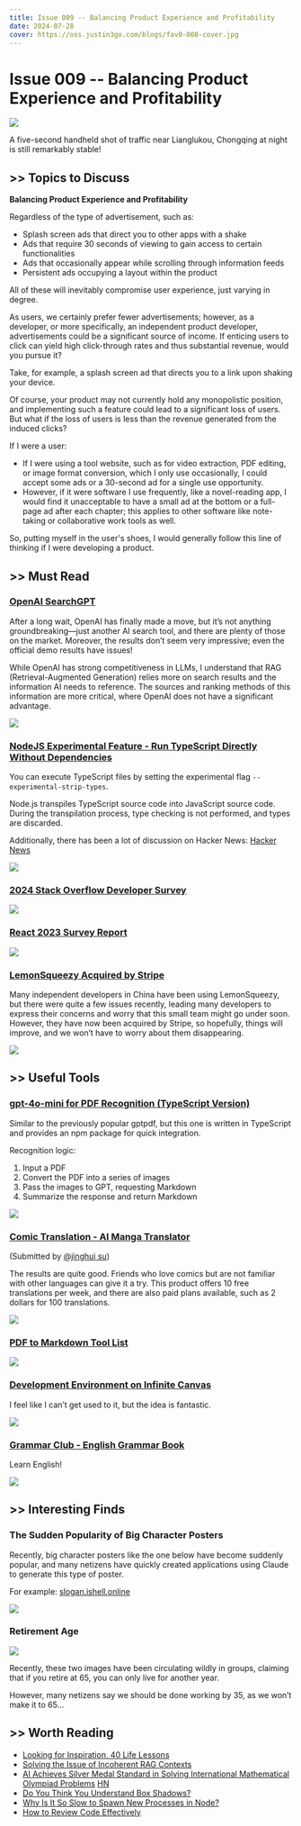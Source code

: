 ```yaml
---
title: Issue 009 -- Balancing Product Experience and Profitability
date: 2024-07-28
cover: https://oss.justin3go.com/blogs/fav0-008-cover.jpg
---
```

# Issue 009 -- Balancing Product Experience and Profitability

![](https://oss.justin3go.com/blogs/fav0-009-cover.jpg)

A five-second handheld shot of traffic near Lianglukou, Chongqing at night is still remarkably stable!
## \>\> Topics to Discuss

**Balancing Product Experience and Profitability**

Regardless of the type of advertisement, such as:

- Splash screen ads that direct you to other apps with a shake
- Ads that require 30 seconds of viewing to gain access to certain functionalities
- Ads that occasionally appear while scrolling through information feeds
- Persistent ads occupying a layout within the product

All of these will inevitably compromise user experience, just varying in degree.

As users, we certainly prefer fewer advertisements; however, as a developer, or more specifically, an independent product developer, advertisements could be a significant source of income. If enticing users to click can yield high click-through rates and thus substantial revenue, would you pursue it?

Take, for example, a splash screen ad that directs you to a link upon shaking your device.

Of course, your product may not currently hold any monopolistic position, and implementing such a feature could lead to a significant loss of users. But what if the loss of users is less than the revenue generated from the induced clicks?

If I were a user:

- If I were using a tool website, such as for video extraction, PDF editing, or image format conversion, which I only use occasionally, I could accept some ads or a 30-second ad for a single use opportunity.
- However, if it were software I use frequently, like a novel-reading app, I would find it unacceptable to have a small ad at the bottom or a full-page ad after each chapter; this applies to other software like note-taking or collaborative work tools as well.

So, putting myself in the user's shoes, I would generally follow this line of thinking if I were developing a product.
## \>\> Must Read

### [OpenAI SearchGPT](https://openai.com/index/searchgpt-prototype/)

After a long wait, OpenAI has finally made a move, but it’s not anything groundbreaking—just another AI search tool, and there are plenty of those on the market. Moreover, the results don’t seem very impressive; even the official demo results have issues!

While OpenAI has strong competitiveness in LLMs, I understand that RAG (Retrieval-Augmented Generation) relies more on search results and the information AI needs to reference. The sources and ranking methods of this information are more critical, where OpenAI does not have a significant advantage.

![](https://oss.justin3go.com/blogs/Pasted%20image%2020240728214758.png)

### [NodeJS Experimental Feature - Run TypeScript Directly Without Dependencies](https://github.com/nodejs/node/pull/53725)

You can execute TypeScript files by setting the experimental flag `--experimental-strip-types`.

Node.js transpiles TypeScript source code into JavaScript source code. During the transpilation process, type checking is not performed, and types are discarded.

Additionally, there has been a lot of discussion on Hacker News: [Hacker News](https://news.ycombinator.com/item?id=41064351)

![](https://oss.justin3go.com/blogs/Pasted%20image%2020240728220104.png)

### [2024 Stack Overflow Developer Survey](https://news.ycombinator.com/item?id=41063512)

![](https://oss.justin3go.com/blogs/Pasted%20image%2020240728213830.png)

### [React 2023 Survey Report](https://2023.stateofreact.com/zh-Hans/)

![](https://oss.justin3go.com/blogs/Pasted%20image%2020240728214006.png)

### [LemonSqueezy Acquired by Stripe](https://x.com/lmsqueezy/status/1816873931409866871)

Many independent developers in China have been using LemonSqueezy, but there were quite a few issues recently, leading many developers to express their concerns and worry that this small team might go under soon. However, they have now been acquired by Stripe, so hopefully, things will improve, and we won’t have to worry about them disappearing.

![](https://oss.justin3go.com/blogs/Pasted%20image%2020240728214125.png)
## \>\> Useful Tools

### [gpt-4o-mini for PDF Recognition (TypeScript Version)](https://github.com/getomni-ai/zerox)

Similar to the previously popular gptpdf, but this one is written in TypeScript and provides an npm package for quick integration.

Recognition logic:

1. Input a PDF
2. Convert the PDF into a series of images
3. Pass the images to GPT, requesting Markdown
4. Summarize the response and return Markdown

![](https://oss.justin3go.com/blogs/Pasted%20image%2020240728215144.png)

### [Comic Translation - AI Manga Translator](https://aimangatranslator.com/zh-CN/)

(Submitted by [@jinghui su](https://x.com/sujingshen))

The results are quite good. Friends who love comics but are not familiar with other languages can give it a try. This product offers 10 free translations per week, and there are also paid plans available, such as 2 dollars for 100 translations.

![](https://oss.justin3go.com/blogs/recording%207.gif)

### [PDF to Markdown Tool List](https://x.com/9hills/status/1817045481903784190)

![](https://oss.justin3go.com/blogs/Pasted%20image%2020240728215715.png)

### [Development Environment on Infinite Canvas](https://haystackeditor.com/)

I feel like I can’t get used to it, but the idea is fantastic.

![](https://oss.justin3go.com/blogs/recording%206.gif)

### [Grammar Club - English Grammar Book](https://llwslc.github.io/grammar-club/content/Preface.html)

Learn English!

![](https://oss.justin3go.com/blogs/Pasted%20image%2020240728221009.png)
## \>\> Interesting Finds

### The Sudden Popularity of Big Character Posters

Recently, big character posters like the one below have become suddenly popular, and many netizens have quickly created applications using Claude to generate this type of poster.

For example: [slogan.ishell.online](https://slogan.ishell.online/)

![](https://oss.justin3go.com/blogs/Pasted%20image%2020240728215309.png)

### Retirement Age

![](https://oss.justin3go.com/blogs/Pasted%20image%2020240728220420.png)

Recently, these two images have been circulating wildly in groups, claiming that if you retire at 65, you can only live for another year.

However, many netizens say we should be done working by 35, as we won’t make it to 65...
## \>\> Worth Reading  

- [Looking for Inspiration, 40 Life Lessons](https://creatoreconomy.so/p/40-life-lessons-i-know-at-40-i-wish-i-knew-at-20?ref=dailydev)
- [Solving the Issue of Incoherent RAG Contexts](https://news.ycombinator.com/item?id=41034297)
- [AI Achieves Silver Medal Standard in Solving International Mathematical Olympiad Problems](https://deepmind.google/discover/blog/ai-solves-imo-problems-at-silver-medal-level/) [HN](https://news.ycombinator.com/item?id=41069829)
- [Do You Think You Understand Box Shadows?](https://dgerrells.com/blog/how-not-to-use-box-shadows)
- [Why Is It So Slow to Spawn New Processes in Node?](https://blog.val.town/blog/node-spawn-performance/)
- [How to Review Code Effectively](https://github.blog/developer-skills/github/how-to-review-code-effectively-a-github-staff-engineers-philosophy/)
